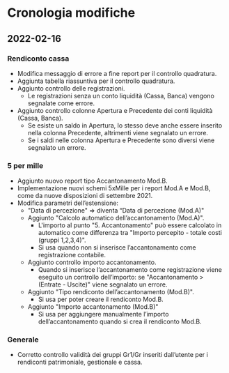 # Cronologia modifiche
 
## 2022-02-16

### Rendiconto cassa

 * Modifica messaggio di errore a fine report per il controllo quadratura.  
 * Aggiunta tabella riassuntiva per il controllo quadratura.  
 * Aggiunto controllo delle registrazioni.
 	* Le registrazioni senza un conto liquidità (Cassa, Banca) vengono segnalate come errore.  
 * Aggiunto controllo colonne Apertura e Precedente dei conti liquidità (Cassa, Banca).  
 	* Se esiste un saldo in Apertura, lo stesso deve anche essere inserito nella colonna Precedente, altrimenti viene segnalato un errore. 
 	* Se i saldi nelle colonna Apertura e Precedente sono diversi viene segnalato un errore.  

### 5 per mille

 * Aggiunto nuovo report tipo Accantonamento Mod.B.  
 * Implementazione nuovi schemi 5xMille per i report Mod.A e Mod.B, come da nuove disposizioni di settembre 2021.  
 * Modifica parametri dell’estensione:
 	* "Data di percezione" => diventa “Data di percezione (Mod.A)"
 	* Aggiunto "Calcolo automatico dell’accantonamento (Mod.A)".
 		* L'importo al punto "5. Accantonamento" può essere calcolato in automatico come differenza tra "Importo percepito - totale costi (gruppi 1,2,3,4)".
 		* Si usa quando non si inserisce l’accantonamento come registrazione contabile.
 	* Aggiunto controllo importo accantonamento.
	 	* Quando si inserisce l’accantonamento come registrazione viene eseguito un controllo dell’importo: se "Accantonamento > (Entrate - Uscite)" viene segnalato un errore.
 	* Aggiunto "Tipo rendiconto dell’accantonamento (Mod.B)".
 		* Si usa per poter creare il rendiconto Mod.B.
 	* Aggiunto "Importo accantonamento (Mod.B)"
 		* Si usa per aggiungere manualmente l’importo dell’accantonamento quando si crea il rendiconto Mod.B.

### Generale
 * Corretto controllo validità dei gruppi Gr1/Gr inseriti dall’utente per i rendiconti patrimoniale, gestionale e cassa.

